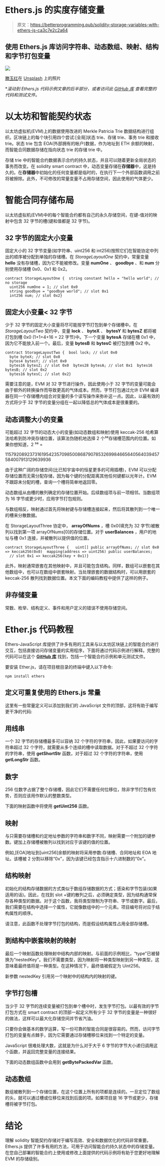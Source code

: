 # Ethers.js 的实度存储变量

> 原文：<https://betterprogramming.pub/solidity-storage-variables-with-ethers-js-ca3c7e2c2a64>

## 使用 Ethers.js 库访问字符串、动态数组、映射、结构和字节打包变量

![](img/61d726286b1a0bc825d08bb62c096970.png)

[滕玉红](https://unsplash.com/@live_for_photo?utm_source=medium&utm_medium=referral)在 [Unsplash](https://unsplash.com?utm_source=medium&utm_medium=referral) 上的照片

**滚动到 Ethers.js 代码示例文章的后半部分，或者访问此* [*GitHub 库*](https://github.com/hking2/solidity-storage-access) *查看完整的代码和测试文件。*

# 以太坊和智能契约状态

以太坊虚拟机(EVM)上的数据使用改进的 Merkle Patricia Trie 数据结构进行组织。区块链上的每个块引用四个尝试:[全局]状态 trie、存储 trie、事务 trie 和接收 trie。状态 trie 包含 EOA(外部拥有的帐户)数据，作为地址到 ETH 余额的映射，而智能合同数据存储在指向状态 trie 的存储 trie 中。

存储 trie 中的智能合约数据表示合约的持久状态，并且可以随着更新全局状态的事务而改变。在 solidity smart contract 中，动态变量存储在**存储器**中，这是持久的。在**存储器**中初始化的任何变量都是临时的，在执行下一个外部函数调用之前将被擦除。此外，不可修改的常量变量不占用存储空间，因此使用的气体更少。

# 智能合同存储布局

以太坊虚拟机(EVM)中的每个智能合约都有自己的永久存储空间，在键-值对的映射中包含 32 字节的槽(键和值都是 32 字节)。

## **32 字节的固定大小变量**

固定大小的 32 字节变量(如字符串、uint256 和 int256)按照它们在智能协定中列出的顺序被分配到单独的存储槽。在 *StorageLayoutOne* 契约中，常量变量 **hello** 没有存储槽，因为它不能被修改。变量 **numOne** 、 **goodbye** 、和 **num** 分别使用存储槽 0x0、0x1 和 0x2。

```
contract StorageLayoutOne {​ ​ ​​string constant hello = "hello world"; // no storage
​ ​ ​​uint256 numOne = 1; // slot 0x0
​ ​ ​​string goodbye = "goodbye world"; // slot 0x1
​ ​ ​​int256 num; // slot 0x2}
```

## **固定大小变量< 32 字节**

少于 32 字节的固定大小变量将尽可能按字节打包到单个存储槽中。在 *StorageLayoutTwo* 契约中，变量 **lock** 、 **byteX** 、 **bytesY** 和 **bytesZ** 都将被打包到槽 0x0 (1+1+4+16 = 22 字节)中。下一个变量 **bytesA** 存储在槽 0x1 中，因为它不能放入前一个。最后，变量 **bytesB** 和 **bytesC** 被打包到槽 0x2 中。

```
contract StorageLayoutTwo {​ ​ ​​bool lock; // slot 0x0
 ​ ​​byte byteX; // slot 0x0
​ ​ ​​bytes4 bytesY; // slot 0x0
​ ​ ​​bytes16 bytesZ; // slot 0x0​​​ ​ ​​bytes28 bytesA; // slot 0x1​​​ ​ ​​bytes16 bytesB; // slot 0x2
​​​ ​ ​​bytes16 bytesC; // slot 0x2}
```

需要注意的是，EVM 对 32 字节进行操作，因此使用小于 32 字节的变量可能会由于额外的转换操作而导致更高的气体成本。然而，字节打包通过允许 EVM 编译器在同一个存储槽内组合对变量的多个读写操作来弥补这一点。因此，以最有效的方式将少于 32 字节的变量分组在一起以降低总的气体成本是很重要的。

## **动态调整大小的变量**

可能超过 32 字节的动态大小的变量(如动态数组和映射)使用 keccak-256 哈希算法哈希到防冲突存储位置，该算法伪随机地选择 2 个⁵⁶存储槽范围内的位置。如果你想知道，2 ⁵⁶ =

115792089237316195423570985008687907853269984665640564039457584007913129639936

由于这种广阔的存储空间(比已知宇宙中的恒星更多的可用插槽)，EVM 可以分配存储位置而无需分配存储，因为每个键的分配距离其他任何键都以光年计。EVM 不跟踪未分配的槽，查询一个槽将简单地返回零。

动态数组从由槽的散列确定的存储位置开始。后续数组项与前一项相邻。当数组项为 16 字节或更少时，应用字节打包规则。

与数组相反，映射通过首先将映射键与存储槽连接起来，然后将其散列到一个唯一的槽来分散数据。

在 StorageLayoutThree 协定中， **arrayOfNums** ，槽 0x0(填充为 32 字节)被散列以找到第一项 arrayOfNums[0]的存储位置。对于 **userBalances** ，用户的地址与槽 0x1 连接，并被散列以提供值的位置。

```
contract StorageLayoutThree { ​​ ​ uint[] public arrayOfNums; // slot 0x0 => keccak256(0x0)​ ​ ​​mapping(address => uint256) public userBalances;
 ​ // slot 0x1 => keccak256(key + 0x1)}
```

此外，映射通常嵌套在其他映射中，并且可能包含结构。同样，数组可以嵌套在其他数组中，也可以在数组中嵌套映射。当处理嵌套的数据结构时，可以用嵌套的 keccak-256 散列找到数据位置。本文下面的编码教程中提供了这样的例子。

## **非存储变量**

常数、枚举、结构定义、事件和用户定义的错误不使用存储空间。

# Ether.js 代码教程

Ethers-JavaScript 库提供了许多有用的工具来与以太坊区块链上的智能合约进行交互，包括直接访问存储变量的实用程序，下面将通过代码示例进行解释。完整的代码可以在这个 [**GitHub 库**](https://github.com/hking2/solidity-storage-access) 找到，包括一个智能合约示例和单元测试文件。

要安装 Ether.js，请在项目根目录的终端中键入以下命令:

```
npm install ethers
```

## 定义可重复使用的 Ethers.js 常量

这里有一些常量定义可以添加到我们的 JavaScript 文件的顶部，这将有助于编写更干净的代码:

## 用线串

一个 32 字节的存储槽最多可以容纳 32 个字符的字符串，因此，如果要访问的字符串超过 32 个字符，就需要从多个连续的槽中读取数据。对于不超过 32 个字符的字符串，使用 **getShortStr** 函数，对于超过 32 个字符的字符串，使用 **getLongStr** 函数。

## 数字

256 位数字占据了整个存储槽，因此它们不需要任何位移位，除非字节打包有优势，否则应该用作默认的整数类型。

下面的映射函数中将使用 **getUint256** 函数。

## 映射

与只需要存储槽和约定地址参数的字符串和数字不同，映射需要一个附加的键参数。键加上存储槽被散列以找到对应于该键的值的位置。

例如,[EOA]地址到[uint256]余额的映射将采用参数:存储槽、合同地址和 EOA 地址。该槽被 2 分割以移除“0x”，因为该键已经包含指示十六进制数的“0x”。

## 结构映射

初始化的结构存储数据的方式类似于数组存储数据的方式；感染和字节包装(如果适用的话)。因此，在找到 slot +键的散列之后，必须确定类型，因为结构通常保存各种类型的数据。对于这个函数，我将类型限制为字符串、字节或数字。最后，我们需要在结构中选择一个属性，它就像数组中的一个元素。项目编号将对应于结构属性的顺序。

请注意，此函数不处理字节打包的结构，而是假设结构属性占用全部存储槽。

## 到结构中嵌套映射的映射

最后一个映射函数处理映射中结构内部的映射。与前面的示例相比，“type”已被替换为“nestedKey”。我们不需要类型，因为映射将一种类型映射到另一种类型，这意味着最终值将是一种类型。在这种情况下，最终值被假定为 Uint256。

新参数 nestedKey 引用另一个映射中的结构内的映射的键。

## 字节打包槽

当少于 32 字节的连续变量被打包到单个槽中时，发生字节打包。以最有效的字节打包方式在 smart contract 的顶部一起定义所有少于 32 字节的变量是一种很好的做法，这样可以最大化存储空间并节省汽油。

只要你会做基本的数学运算，写一份可靠的智能合同是很容易的。然而，访问字节打包的变量有点棘手，因为它需要通过存储槽移位来找到一个特定的变量。

JavaScript 很难处理大数，这就是为什么对于大于 6 字节的字节大小递归调用这个函数，并返回完整变量的连接结果。

下面的动态数组函数中会用到 **getBytePackedVar** 函数。

## 动态数组

数组被散列到一个存储位置，在这个位置上所有的项都是连续的。一旦定位了数组的头，就可以通过槽或位移位来找到后面的项。如果项目是 16 字节或更少，存储槽将被字节打包。

# 结论

理解 solidity 智能契约存储对于编写高效、安全和数据优化的代码非常重要。Ethers.js 提供了许多有用的方法，可用于访问智能合约持久状态中的存储变量。在您自己部署的智能合约上使用或修改上面提供的代码示例将有助于您更好地理解 EVM 的存储级别。